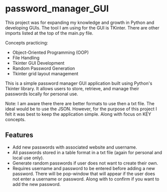 # password_manager_GUI

This project was for expanding my knowledge and growth in Python and developing GUIs. The tool I am using for the GUI is TKinter. There are other imports listed at the top of the main.py file.

Concepts practicing:
- Object-Oriented Programming (OOP)
- File Handling
- Tkinter GUI Development
- Random Password Generation
- Tkinter grid layout management

This is a simple password manager GUI application built using Python's Tkinter library. It allows users to store, retrieve, and manage their passwords locally for personal use.

Note: I am aware there there are better formats to use then a txt file. The ideal would be to use the JSON. However, for the purpose of this project I felt it was best to keep the application simple.
Along with focus on KEY concepts.

## Features
- Add new passwords with associated website and username.
- All passwords stored in a table format in a txt file (again for personal and local use only).
- Generate random passwords if user does not want to create their own.
- Requires username and password to be entered before adding a new password. There will be pop-window that will appear if the user does not enter a username or password. Along with to confirm if you want to add the new password.
